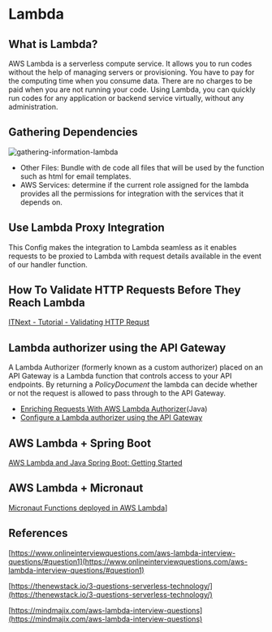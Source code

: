 

# Lambda

## What is Lambda?
AWS Lambda is a serverless compute service. It allows you to run codes without the help of managing servers or provisioning. You have to pay for the computing time when you consume data. There are no charges to be paid when you are not running your code. Using Lambda, you can quickly run codes for any application or backend service virtually, without any administration.

## Gathering Dependencies
![gathering-information-lambda](resources/gathering-information-lambda.png)

- Other Files: Bundle with de code all files that will be used by the function such as html for email templates.
- AWS Services: determine if the current role assigned for the lambda provides all the permissions for integration with the services that it depends on.


## Use Lambda Proxy Integration
This Config makes the integration to Lambda seamless as it enables requests to be proxied to Lambda with request details available in the event of our handler function. 
 
## How To Validate HTTP Requests Before They Reach Lambda
[ITNext - Tutorial - Validating HTTP Requst](https://itnext.io/how-to-validate-http-requests-before-they-reach-lambda-2fff68bfe93b)

## Lambda authorizer using the API Gateway
A Lambda Authorizer (formerly known as a custom authorizer) placed on an API Gateway is a Lambda function that controls access to your API endpoints. By returning a _PolicyDocument_ the lambda can decide whether or not the request is allowed to pass through to the API Gateway.

* [Enriching Requests With AWS Lambda Authorizer](https://www.theguild.nl/enriching-requests-with-an-aws-lambda-authorizer/)(Java)
* [Configure a Lambda authorizer using the API Gateway](https://docs.aws.amazon.com/apigateway/latest/developerguide/configure-api-gateway-lambda-authorization-with-console.html)


## AWS Lambda + Spring Boot
[AWS Lambda and Java Spring Boot: Getting Started](https://epsagon.com/blog/aws-lambda-and-java-spring-boot-getting-started/)

## AWS Lambda + Micronaut
[Micronaut Functions deployed in AWS Lambda](https://guides.micronaut.io/micronaut-function-aws-lambda/guide/index.html)]
 

## References
[https://www.onlineinterviewquestions.com/aws-lambda-interview-questions/#question1](https://www.onlineinterviewquestions.com/aws-lambda-interview-questions/#question1)

[https://thenewstack.io/3-questions-serverless-technology/](https://thenewstack.io/3-questions-serverless-technology/)

[https://mindmajix.com/aws-lambda-interview-questions](https://mindmajix.com/aws-lambda-interview-questions)
